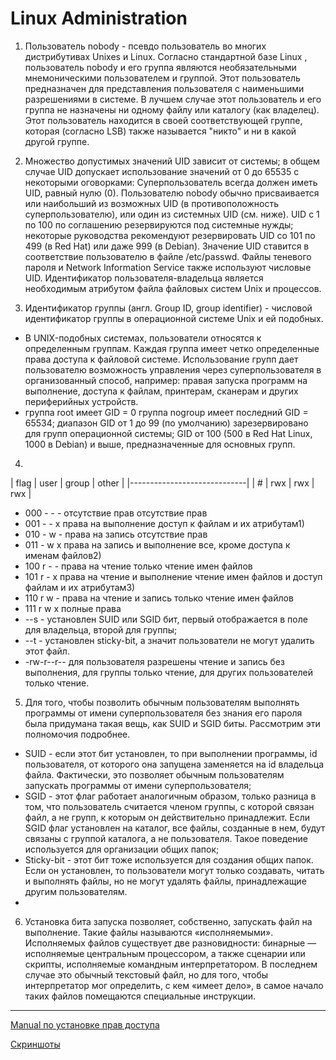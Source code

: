 # Linux Administration #


1. Пользователь nobody - псевдо пользователь во многих дистрибутивах Unixes и Linux. Согласно стандартной базе Linux , пользователь nobody и его группа являются необязательными мнемоническими пользователем и группой. Этот пользователь предназначен для представления пользователя с наименьшими разрешениями в системе. В лучшем случае этот пользователь и его группа не назначены ни одному файлу или каталогу (как владелец). Этот пользователь находится в своей соответствующей группе, которая (согласно LSB) также называется "никто" и ни в какой другой группе.

3. Множество допустимых значений UID зависит от системы; в общем случае UID допускает использование значений от 0 до 65535 с некоторыми оговорками:
Суперпользователь всегда должен иметь UID, равный нулю (0).
Пользователю nobody обычно присваивается или наибольший из возможных UID (в противоположность суперпользователю), или один из системных UID (см. ниже).
UID с 1 по 100 по соглашению резервируются под системные нужды; некоторые руководства рекомендуют резервировать UID со 101 по 499 (в Red Hat) или даже 999 (в Debian).
Значение UID ставится в соответствие пользователю в файле /etc/passwd. Файлы теневого пароля и Network Information Service также используют числовые UID. Идентификатор пользователя-владельца является необходимым атрибутом файла файловых систем Unix и процессов.

3. Идентификатор группы (англ. Group ID, group identifier) - числовой идентификатор группы в операционной системе Unix и ей подобных.
* В UNIX-подобных системах, пользователи относятся к определенным группам. Каждая группа имеет четко определенные права доступа к файловой системе. Использование групп дает пользователю возможность управления через суперпользователя в организованный способ, например: правая запуска программ на выполнение, доступа к файлам, принтерам, сканерам и других периферийных устройств.
* группа root имеет GID = 0
группа nogroup имеет последний GID = 65534;
диапазон GID от 1 до 99 (по умолчанию) зарезервировано для групп операционной системы;
GID от 100 (500 в Red Hat Linux, 1000 в Debian) и выше, предназначенные для основных групп.

4. 
| flag | user | group | other |
|-----------------------------|
| # | rwx | rwx | rwx |

- 000  - - -  отсутствие прав  отсутствие прав
- 001  - - x  права на выполнение  доступ к файлам и их атрибутам1)
- 010  - w -  права на запись  отсутствие прав
- 011  - w x  права на запись и выполнение  все, кроме доступа к именам файлов2)
- 100  r - -  права на чтение  только чтение имен файлов
- 101  r - x  права на чтение и выполнение  чтение имен файлов и доступ файлам и их атрибутам3)
- 110  r w -  права на чтение и запись  только чтение имен файлов
- 111  r w x  полные права
- --s - установлен SUID или SGID бит, первый отображается в поле для владельца, второй для группы;
- --t - установлен sticky-bit, а значит пользователи не могут удалить этот файл.
- -rw-r--r-- для пользователя разрешены чтение и запись без выполнения, для группы только чтение, для других пользователей только чтение.

5. Для того, чтобы позволить обычным пользователям выполнять программы от имени суперпользователя без знания его пароля была придумана такая вещь, как SUID и SGID биты. Рассмотрим эти полномочия подробнее.

* SUID - если этот бит установлен, то при выполнении программы, id пользователя, от которого она запущена заменяется на id владельца файла. Фактически, это позволяет обычным пользователям запускать программы от имени суперпользователя;
* SGID - этот флаг работает аналогичным образом, только разница в том, что пользователь считается членом группы, с которой связан файл, а не групп, к которым он действительно принадлежит. Если SGID флаг установлен на каталог, все файлы, созданные в нем, будут связаны с группой каталога, а не пользователя. Такое поведение используется для организации общих папок;
* Sticky-bit - этот бит тоже используется для создания общих папок. Если он установлен, то пользователи могут только создавать, читать и выполнять файлы, но не могут удалять файлы, принадлежащие другим пользователям.
* 
6. Установка бита запуска позволяет, собственно, запускать файл на выполнение. Такие файлы называются «исполняемыми». Исполняемых файлов существует две разновидности: бинарные — исполняемые центральным процессором, а также сценарии или скрипты, исполняемые командным интерпретатором. В последнем случае это обычный текстовый файл, но для того, чтобы интерпретатор мог определить, с кем «имеет дело», в самое начало таких файлов помещаются специальные инструкции.

***
[Manual по установке прав доступа](https://andreyex.ru/operacionnaya-sistema-linux/razresheniya-i-prava-dostupa-k-fajlam-linux-s-primerami/)

[Скриншоты](/m5/task5.2/screenshots.pdf)






